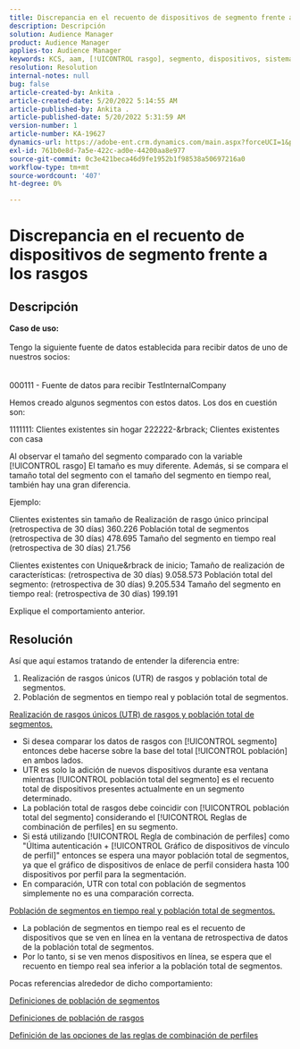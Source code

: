 ```yaml
---
title: Discrepancia en el recuento de dispositivos de segmento frente a los rasgos
description: Descripción
solution: Audience Manager
product: Audience Manager
applies-to: Audience Manager
keywords: KCS, aam, [!UICONTROL rasgo], segmento, dispositivos, sistema de informes, [!UICONTROL rasgo único] realizaciones, población total del segmento, población del segmento en tiempo real, población total de rasgos
resolution: Resolution
internal-notes: null
bug: false
article-created-by: Ankita .
article-created-date: 5/20/2022 5:14:55 AM
article-published-by: Ankita .
article-published-date: 5/20/2022 5:31:59 AM
version-number: 1
article-number: KA-19627
dynamics-url: https://adobe-ent.crm.dynamics.com/main.aspx?forceUCI=1&pagetype=entityrecord&etn=knowledgearticle&id=3e2305c7-fbd7-ec11-a7b5-000d3a3ade0f
exl-id: 761b0e8d-7a5e-422c-ad0e-44200aa8e977
source-git-commit: 0c3e421beca46d9fe1952b1f98538a50697216a0
workflow-type: tm+mt
source-wordcount: '407'
ht-degree: 0%

---
```


# Discrepancia en el recuento de dispositivos de segmento frente a los rasgos

## Descripción

<b>Caso de uso:</b><br><br>Tengo la siguiente fuente de datos establecida para recibir datos de uno de nuestros socios:<br><br><br>
000111 - Fuente de datos para recibir TestInternalCompany

Hemos creado algunos segmentos con estos datos. Los dos en cuestión son:

1111111: Clientes existentes sin hogar 222222-&amp;rbrack; Clientes existentes con casa

Al observar el tamaño del segmento comparado con la variable [!UICONTROL rasgo] El tamaño es muy diferente. Además, si se compara el tamaño total del segmento con el tamaño del segmento en tiempo real, también hay una gran diferencia.

Ejemplo:

Clientes existentes sin tamaño de Realización de rasgo único principal (retrospectiva de 30 días) 360.226 Población total de segmentos (retrospectiva de 30 días) 478.695 Tamaño del segmento en tiempo real (retrospectiva de 30 días) 21.756

Clientes existentes con Unique&amp;rbrack de inicio; Tamaño de realización de características: (retrospectiva de 30 días) 9.058.573 Población total del segmento: (retrospectiva de 30 días) 9.205.534 Tamaño del segmento en tiempo real: (retrospectiva de 30 días) 199.191



Explique el comportamiento anterior.


## Resolución


Así que aquí estamos tratando de entender la diferencia entre:
1. Realización de rasgos únicos (UTR) de rasgos y población total de segmentos.
2. Población de segmentos en tiempo real y población total de segmentos.



<u>Realización de rasgos únicos (UTR) de rasgos y población total de segmentos.</u>

- Si desea comparar los datos de rasgos con [!UICONTROL segmento] entonces debe hacerse sobre la base del total [!UICONTROL población] en ambos lados.
- UTR es solo la adición de nuevos dispositivos durante esa ventana mientras [!UICONTROL población total del segmento] es el recuento total de dispositivos presentes actualmente en un segmento determinado.
- La población total de rasgos debe coincidir con [!UICONTROL población total del segmento] considerando el [!UICONTROL Reglas de combinación de perfiles] en su segmento.
- Si está utilizando [!UICONTROL Regla de combinación de perfiles] como &quot;Última autenticación + [!UICONTROL Gráfico de dispositivos de vínculo de perfil]&quot; entonces se espera una mayor población total de segmentos, ya que el gráfico de dispositivos de enlace de perfil considera hasta 100 dispositivos por perfil para la segmentación.
- En comparación, UTR con total con población de segmentos simplemente no es una comparación correcta.




<u>Población de segmentos en tiempo real y población total de segmentos.</u>

- La población de segmentos en tiempo real es el recuento de dispositivos que se ven en línea en la ventana de retrospectiva de datos de la población total de segmentos.
- Por lo tanto, si se ven menos dispositivos en línea, se espera que el recuento en tiempo real sea inferior a la población total de segmentos.




Pocas referencias alrededor de dicho comportamiento:

[Definiciones de población de segmentos](https://experienceleague.adobe.com/docs/audience-manager/user-guide/features/segments/segment-builder-data.html?lang=en)

[Definiciones de población de rasgos](https://experienceleague.adobe.com/docs/audience-manager/user-guide/features/traits/trait-details-page.html?lang=en)

[Definición de las opciones de las reglas de combinación de perfiles](https://experienceleague.adobe.com/docs/audience-manager/user-guide/features/profile-merge-rules/merge-rule-definitions.html?lang=en)
